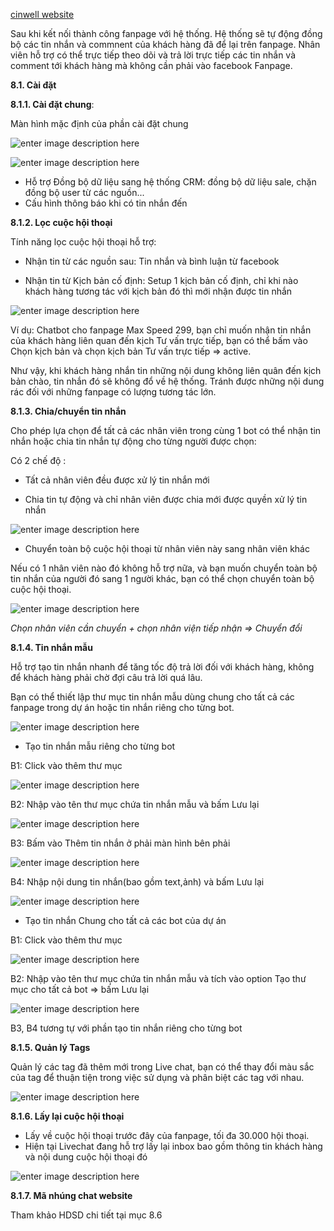 
[cinwell website](https://www.youtube.com/embed/dfv9BFAQ9Xw ':include :type=iframe width=100% height=400px')

Sau khi kết nối thành công fanpage với hệ thống. Hệ thống sẽ tự động đồng bộ các tin nhắn và commnent của khách hàng đã để lại trên fanpage. Nhân viên hỗ trợ có thể trực tiếp theo dõi và trả lời trực tiếp các tin nhắn và comment tới khách hàng mà không cần phải vào facebook Fanpage.

 **8.1. Cài đặt**

**8.1.1. Cài đặt chung**:


Màn hình mặc định của phần cài đặt chung 

![enter image description here](https://static8.muarecdn.com/original/muare/images/2020/12/25/5827122_3.jpg)

![enter image description here](https://static8.muarecdn.com/original/muare/images/2020/12/25/5827121_2.jpg)

- Hỗ trợ Đồng bộ dữ liệu sang hệ thống CRM: đồng bộ dữ liệu sale, chặn đồng bộ user từ các nguồn...
- Cấu hình thông báo khi có tin nhắn đến

**8.1.2. Lọc cuộc hội thoại**

Tính năng lọc cuộc hội thoại hỗ trợ:

- Nhận tin từ các nguồn sau: Tin nhắn và bình luận từ facebook

- Nhận tin từ Kịch bản cố định: Setup 1 kịch bản cố định, chỉ khi nào khách hàng tương tác với kịch bản đó thì mới nhận được tin nhắn

![enter image description here](https://static8.muarecdn.com/original/muare/images/2020/12/25/5827125_4.jpg)

Ví dụ: Chatbot cho fanpage Max Speed 299, bạn chỉ muốn nhận tin nhắn của khách hàng liên quan đến kịch Tư vấn trực tiếp, bạn có thể bấm vào Chọn kịch bản và chọn kịch bản Tư vấn trực tiếp => active. 

Như vậy, khi khách hàng nhắn tin những nội dung không liên quân đến kịch bản chào, tin nhắn đó sẽ không đổ về hệ thống. Tránh được những nội dung rác đối với những fanpage có lượng tương tác lớn.

**8.1.3. Chia/chuyển tin nhắn**

Cho phép lựa chọn để tất cả các nhân viên trong cùng 1 bot có thể nhận tin nhắn hoặc chia tin nhắn tự động cho từng người được chọn:

Có 2 chế độ :

- Tất cả nhân viên đều được xử lý tin nhắn mới

- Chia tin tự động và chỉ nhân viên được chia mới được quyền xử lý tin nhắn

![enter image description here](https://static8.muarecdn.com/original/muare/images/2020/12/25/5827128_7.jpg)

- Chuyển toàn bộ cuộc hội thoại từ nhân viên này sang nhân viên khác

Nếu có 1 nhân viên nào đó không hỗ trợ nữa, và bạn muốn chuyển toàn bộ tin nhắn của người đó sang 1 người khác, bạn có thể chọn chuyển toàn bộ cuộc hội thoại.

![enter image description here](https://static8.muarecdn.com/original/muare/images/2020/12/25/5827127_6.jpg)

 *Chọn nhân viên cần chuyển + chọn nhân viện tiếp nhận => Chuyển đổi*

**8.1.4. Tin nhắn mẫu**

Hỗ trợ tạo tin nhắn nhanh để tăng tốc độ trả lời đối với khách hàng, không để khách hàng phải chờ đợi câu trả lời quá lâu.

Bạn có thể thiết lập thư mục tin nhắn mẫu dùng chung cho tất cả các fanpage trong dự án hoặc tin nhắn riêng cho từng bot.

![enter image description here](https://static8.muarecdn.com/original/muare/images/2020/12/25/5827129_8.jpg)

- Tạo tin nhắn mẫu riêng cho từng bot

B1: Click vào thêm thư mục

![enter image description here](https://static8.muarecdn.com/original/muare/images/2020/12/25/5827130_9.jpg)

B2: Nhập vào tên thư mục chứa tin nhắn mẫu và bấm Lưu lại

![enter image description here](https://static8.muarecdn.com/original/muare/images/2020/12/25/5827131_10.jpg)

B3: Bấm vào Thêm tin nhắn ở phải màn hình bên phải 

![enter image description here](https://static8.muarecdn.com/original/muare/images/2020/12/25/5827132_11.jpg)

B4: Nhập nội dung tin nhắn(bao gồm text,ảnh) và bấm Lưu lại

![enter image description here](https://static8.muarecdn.com/original/muare/images/2020/12/25/5827133_12.jpg)
- Tạo tin nhắn Chung cho tất cả các bot của dự án 

B1: Click vào thêm thư mục

![enter image description here](https://static8.muarecdn.com/original/muare/images/2020/12/25/5827130_9.jpg)

B2: Nhập vào tên thư mục chứa tin nhắn mẫu và tích vào option Tạo thư mục cho tất cả bot => bấm Lưu lại

![enter image description here](https://static8.muarecdn.com/original/muare/images/2020/12/25/5827131_10.jpg)

B3, B4 tương tự với phần tạo tin nhắn riêng cho từng bot

**8.1.5. Quản lý Tags**

Quản lý các tag đã thêm mới trong Live chat, bạn có thể thay đổi màu sắc của tag để thuận tiện trong việc sử dụng và phân biệt các tag với nhau.

![enter image description here](https://static8.muarecdn.com/original/muare/images/2020/12/25/5827134_13.jpg)

**8.1.6. Lấy lại cuộc hội thoại**

- Lấy về cuộc hội thoại trước đây của fanpage, tối đa 30.000 hội thoại. 
- Hiện tại Livechat đang hỗ trợ lấy lại inbox bao gồm thông tin khách hàng và nội dung cuộc hội thoại đó

![enter image description here](https://static8.muarecdn.com/original/muare/images/2020/12/25/5827135_14.jpg)

**8.1.7. Mã nhúng chat website**

Tham khảo HDSD chi tiết tại mục 8.6